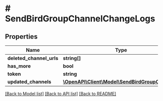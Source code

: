 # # SendBirdGroupChannelChangeLogs

## Properties

Name | Type | Description | Notes
------------ | ------------- | ------------- | -------------
**deleted_channel_urls** | **string[]** |  | [optional]
**has_more** | **bool** |  | [optional]
**token** | **string** |  | [optional]
**updated_channels** | [**\OpenAPI\Client\Model\SendBirdGroupChannel[]**](SendBirdGroupChannel.md) |  | [optional]

[[Back to Model list]](../../README.md#models) [[Back to API list]](../../README.md#endpoints) [[Back to README]](../../README.md)
